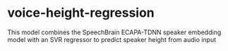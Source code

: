 # voice-height-regression
This model combines the SpeechBrain ECAPA-TDNN speaker embedding model with an SVR regressor to predict speaker height from audio input
